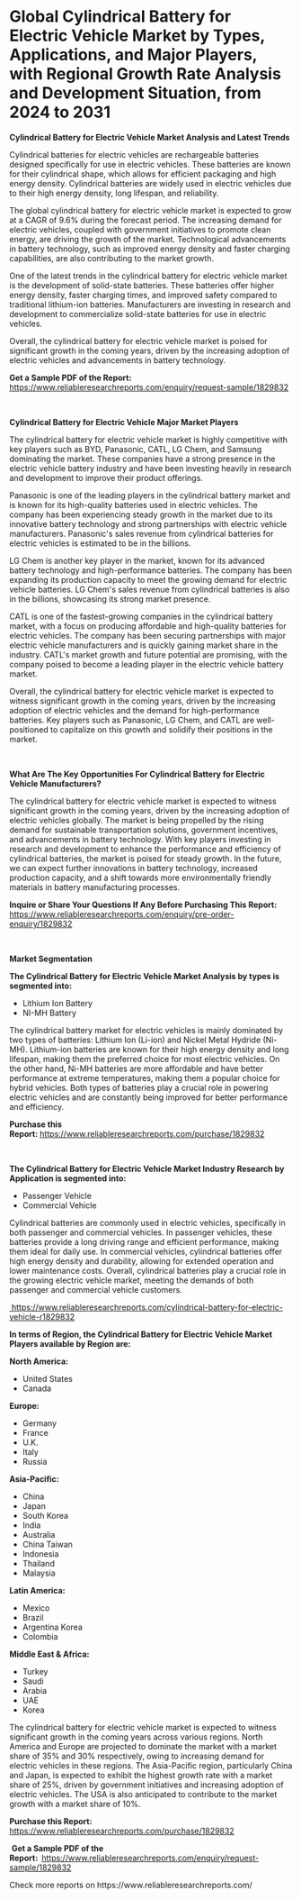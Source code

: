 <p><h1>Global Cylindrical Battery for Electric Vehicle Market by Types, Applications, and Major Players, with Regional Growth Rate Analysis and Development Situation, from 2024 to 2031</h1></p><p><strong>Cylindrical Battery for Electric Vehicle Market Analysis and Latest Trends</strong></p>
<p><p>Cylindrical batteries for electric vehicles are rechargeable batteries designed specifically for use in electric vehicles. These batteries are known for their cylindrical shape, which allows for efficient packaging and high energy density. Cylindrical batteries are widely used in electric vehicles due to their high energy density, long lifespan, and reliability.</p><p>The global cylindrical battery for electric vehicle market is expected to grow at a CAGR of 9.6% during the forecast period. The increasing demand for electric vehicles, coupled with government initiatives to promote clean energy, are driving the growth of the market. Technological advancements in battery technology, such as improved energy density and faster charging capabilities, are also contributing to the market growth.</p><p>One of the latest trends in the cylindrical battery for electric vehicle market is the development of solid-state batteries. These batteries offer higher energy density, faster charging times, and improved safety compared to traditional lithium-ion batteries. Manufacturers are investing in research and development to commercialize solid-state batteries for use in electric vehicles.</p><p>Overall, the cylindrical battery for electric vehicle market is poised for significant growth in the coming years, driven by the increasing adoption of electric vehicles and advancements in battery technology.</p></p>
<p><strong>Get a Sample PDF of the Report:&nbsp;</strong> <a href="https://www.reliableresearchreports.com/enquiry/request-sample/1829832">https://www.reliableresearchreports.com/enquiry/request-sample/1829832</a></p>
<p>&nbsp;</p>
<p><strong>Cylindrical Battery for Electric Vehicle Major Market Players</strong></p>
<p><p>The cylindrical battery for electric vehicle market is highly competitive with key players such as BYD, Panasonic, CATL, LG Chem, and Samsung dominating the market. These companies have a strong presence in the electric vehicle battery industry and have been investing heavily in research and development to improve their product offerings.</p><p>Panasonic is one of the leading players in the cylindrical battery market and is known for its high-quality batteries used in electric vehicles. The company has been experiencing steady growth in the market due to its innovative battery technology and strong partnerships with electric vehicle manufacturers. Panasonic's sales revenue from cylindrical batteries for electric vehicles is estimated to be in the billions.</p><p>LG Chem is another key player in the market, known for its advanced battery technology and high-performance batteries. The company has been expanding its production capacity to meet the growing demand for electric vehicle batteries. LG Chem's sales revenue from cylindrical batteries is also in the billions, showcasing its strong market presence.</p><p>CATL is one of the fastest-growing companies in the cylindrical battery market, with a focus on producing affordable and high-quality batteries for electric vehicles. The company has been securing partnerships with major electric vehicle manufacturers and is quickly gaining market share in the industry. CATL's market growth and future potential are promising, with the company poised to become a leading player in the electric vehicle battery market.</p><p>Overall, the cylindrical battery for electric vehicle market is expected to witness significant growth in the coming years, driven by the increasing adoption of electric vehicles and the demand for high-performance batteries. Key players such as Panasonic, LG Chem, and CATL are well-positioned to capitalize on this growth and solidify their positions in the market.</p></p>
<p>&nbsp;</p>
<p><strong>What Are The Key Opportunities For Cylindrical Battery for Electric Vehicle Manufacturers?</strong></p>
<p><p>The cylindrical battery for electric vehicle market is expected to witness significant growth in the coming years, driven by the increasing adoption of electric vehicles globally. The market is being propelled by the rising demand for sustainable transportation solutions, government incentives, and advancements in battery technology. With key players investing in research and development to enhance the performance and efficiency of cylindrical batteries, the market is poised for steady growth. In the future, we can expect further innovations in battery technology, increased production capacity, and a shift towards more environmentally friendly materials in battery manufacturing processes.</p></p>
<p><strong>Inquire or Share Your Questions If Any Before Purchasing This Report:</strong> <a href="https://www.reliableresearchreports.com/enquiry/pre-order-enquiry/1829832">https://www.reliableresearchreports.com/enquiry/pre-order-enquiry/1829832</a></p>
<p>&nbsp;</p>
<p><strong>Market Segmentation</strong></p>
<p><strong>The Cylindrical Battery for Electric Vehicle Market Analysis by types is segmented into:</strong></p>
<p><ul><li>Lithium Ion Battery</li><li>NI-MH Battery</li></ul></p>
<p><p>The cylindrical battery market for electric vehicles is mainly dominated by two types of batteries: Lithium Ion (Li-ion) and Nickel Metal Hydride (Ni-MH). Lithium-ion batteries are known for their high energy density and long lifespan, making them the preferred choice for most electric vehicles. On the other hand, Ni-MH batteries are more affordable and have better performance at extreme temperatures, making them a popular choice for hybrid vehicles. Both types of batteries play a crucial role in powering electric vehicles and are constantly being improved for better performance and efficiency.</p></p>
<p><strong>Purchase this Report:&nbsp;</strong><a href="https://www.reliableresearchreports.com/purchase/1829832">https://www.reliableresearchreports.com/purchase/1829832</a></p>
<p>&nbsp;</p>
<p><strong>The Cylindrical Battery for Electric Vehicle Market Industry Research by Application is segmented into:</strong></p>
<p><ul><li>Passenger Vehicle</li><li>Commercial Vehicle</li></ul></p>
<p><p>Cylindrical batteries are commonly used in electric vehicles, specifically in both passenger and commercial vehicles. In passenger vehicles, these batteries provide a long driving range and efficient performance, making them ideal for daily use. In commercial vehicles, cylindrical batteries offer high energy density and durability, allowing for extended operation and lower maintenance costs. Overall, cylindrical batteries play a crucial role in the growing electric vehicle market, meeting the demands of both passenger and commercial vehicle customers.</p></p>
<p><a href="https://www.reliableresearchreports.com/cylindrical-battery-for-electric-vehicle-r1829832">&nbsp;https://www.reliableresearchreports.com/cylindrical-battery-for-electric-vehicle-r1829832</a></p>
<p><strong>In terms of Region, the Cylindrical Battery for Electric Vehicle Market Players available by Region are:</strong></p>
<p>
    <p> <strong> North America: </strong>
        <ul>
            <li>United States</li>
            <li>Canada</li>
        </ul>
        </p> 
    <p> <strong> Europe: </strong>
        <ul>
            <li>Germany</li>
            <li>France</li>
            <li>U.K.</li>
            <li>Italy</li>
            <li>Russia</li>
        </ul>
        </p> 
    <p> <strong> Asia-Pacific: </strong>
        <ul>
            <li>China</li>
            <li>Japan</li>
            <li>South Korea</li>
            <li>India</li>
            <li>Australia</li>
            <li>China Taiwan</li>
            <li>Indonesia</li>
            <li>Thailand</li>
            <li>Malaysia</li>
        </ul>
        </p> 
    <p> <strong> Latin America: </strong>
        <ul>
            <li>Mexico</li>
            <li>Brazil</li>
            <li>Argentina Korea</li>
            <li>Colombia</li>
        </ul>
        </p> 
    <p> <strong> Middle East & Africa: </strong>
        <ul>
            <li>Turkey</li>
            <li>Saudi</li>
            <li>Arabia</li>
            <li>UAE</li>
            <li>Korea</li>
        </ul>
    </p>
    </p>
<p><p>The cylindrical battery for electric vehicle market is expected to witness significant growth in the coming years across various regions. North America and Europe are projected to dominate the market with a market share of 35% and 30% respectively, owing to increasing demand for electric vehicles in these regions. The Asia-Pacific region, particularly China and Japan, is expected to exhibit the highest growth rate with a market share of 25%, driven by government initiatives and increasing adoption of electric vehicles. The USA is also anticipated to contribute to the market growth with a market share of 10%.</p></p>
<p><strong>Purchase this Report: </strong><a href="https://www.reliableresearchreports.com/purchase/1829832">https://www.reliableresearchreports.com/purchase/1829832</a></p>
<p>&nbsp;<strong>Get a Sample PDF of the Report:&nbsp;&nbsp;</strong><a href="https://www.reliableresearchreports.com/enquiry/request-sample/1829832">https://www.reliableresearchreports.com/enquiry/request-sample/1829832</a></p>
<p><strong></strong></p>
<p>Check more reports on https://www.reliableresearchreports.com/</p>